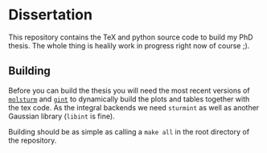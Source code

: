 # Dissertation

This repository contains the TeX and python source code to build
my PhD thesis.
The whole thing is healily work in progress right now of course ;).

## Building
Before you can build the thesis you will need the most recent versions
of [`molsturm`](https://molsturm.org)
and [`gint`](https://molsturm.org/gint) to dynamically build the
plots and tables together with the tex code.
As the integral backends we need `sturmint` as well as another Gaussian
library (`libint` is fine).

Building should be as simple as calling a `make all` in the root
directory of the repository.
